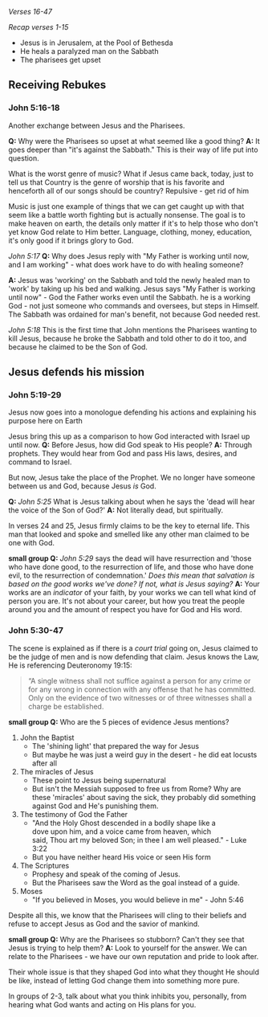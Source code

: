 *Verses 16-47*

*Recap verses 1-15*
- Jesus is in Jerusalem, at the Pool of Bethesda
- He heals a paralyzed man on the Sabbath
- The pharisees get upset
## Receiving Rebukes
### John 5:16-18
Another exchange between Jesus and the Pharisees.

**Q:** Why were the Pharisees so upset at what seemed like a good thing?
**A:** It goes deeper than "it's against the Sabbath." This is their way of life put into question. 

What is the worst genre of music?
What if Jesus came back, today, just to tell us that Country is the genre of worship that is his favorite and henceforth all of our songs should be country?
Repulsive - get rid of him

Music is just one example of things that we can get caught up with that seem like a battle worth fighting but is actually nonsense.
The goal is to make heaven on earth, the details only matter if it's to help those who don't yet know God relate to Him better.
Language, clothing, money, education, it's only good if it brings glory to God.

*John 5:17*
**Q:** Why does Jesus reply with "My Father is working until now, and I am working" - what does work have to do with healing someone?

**A:** Jesus was 'working' on the Sabbath and told the newly healed man to 'work' by taking up his bed and walking.
Jesus says "My Father is working until now" - God the Father works even until the Sabbath.
he is a working God - not just someone who commands and oversees, but steps in Himself.
The Sabbath was ordained for man's benefit, not because God needed rest.

*John 5:18*
This is the first time that John mentions the Pharisees wanting to kill Jesus, because he broke the Sabbath and told other to do it too, and because he claimed to be the Son of God.

## Jesus defends his mission
### John 5:19-29
Jesus now goes into a monologue defending his actions and explaining his purpose here on Earth

Jesus bring this up as a comparison to how God interacted with Israel up until now.
**Q:** Before Jesus, how did God speak to His people?
**A:** Through prophets. They would hear from God and pass His laws, desires, and command to Israel.

But now, Jesus take the place of the Prophet. We no longer have someone between us and God, because Jesus *is* God.

**Q:** *John 5:25* What is Jesus talking about when he says the 'dead will hear the voice of the Son of God?' 
**A:** Not literally dead, but spiritually.

In verses 24 and 25, Jesus firmly claims to be the key to eternal life. This man that looked and spoke and smelled like any other man claimed to be one with God.

**small group Q:** *John 5:29* says the dead will have resurrection and 'those who have done good, to the resurrection of life, and those who have done evil, to the resurrection of condemnation.' *Does this mean that salvation is based on the good works we've done? If not, what is Jesus saying?*
**A:** Your works are an *indicator* of your faith, by your works we can tell what kind of person you are. 
It's not about your career, but how you treat the people around you and the amount of respect you have for God and His word.
### John 5:30-47
The scene is explained as if there is a *court trial* going on, Jesus claimed to be the judge of men and is now defending that claim.
Jesus knows the Law, He is referencing Deuteronomy 19:15:
> “A single witness shall not suffice against a person for any crime or for any wrong in connection with any offense that he has committed. Only on the evidence of two witnesses or of three witnesses shall a charge be established.

**small group Q:** Who are the 5 pieces of evidence Jesus mentions?

1. John the Baptist
	- The 'shining light' that prepared the way for Jesus
	- But maybe he was just a weird guy in the desert - he did eat locusts after all
2. The miracles of Jesus
	- These point to Jesus being supernatural 
	- But isn't the Messiah supposed to free us from Rome? Why are these 'miracles' about saving the sick, they probably did something against God and He's punishing them.
3. The testimony of God the Father
	- "And the Holy Ghost descended in a bodily shape like a dove upon him, and a voice came from heaven, which said, Thou art my beloved Son; in thee I am well pleased." - Luke 3:22
	- But you have neither heard His voice or seen His form
4. The Scriptures
	- Prophesy and speak of the coming of Jesus.
	- But the Pharisees saw the Word as the goal instead of a guide.
5. Moses
	- "If you believed in Moses, you would believe in me" - John 5:46

Despite all this, we know that the Pharisees will cling to their beliefs and refuse to accept Jesus as God and the savior of mankind.

**small group Q:** Why are the Pharisees so stubborn? Can't they see that Jesus is trying to help them?
**A:** Look to yourself for the answer. We can relate to the Pharisees - we have our own reputation and pride to look after.

Their whole issue is that they shaped God into what they thought He should be like, instead of letting God change them into something more pure.

In groups of 2-3, talk about what you think inhibits you, personally, from hearing what God wants and acting on His plans for you.
